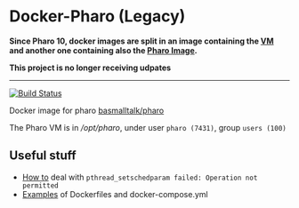 # Docker-Pharo (Legacy)

**Since Pharo 10, docker images are split in an image containing the [VM](https://github.com/ba-st/docker-pharo-vm)
and another one containing also the [Pharo Image](https://github.com/ba-st/docker-pharo-runtime).**

**This project is no longer receiving udpates**

---

[![Build Status](https://travis-ci.org/ba-st/docker-pharo.svg?branch=master)](https://travis-ci.org/ba-st/docker-pharo)

Docker image for pharo [basmalltalk/pharo](https://hub.docker.com/r/basmalltalk/pharo/)

The Pharo VM is in _/opt/pharo_, under user `pharo (7431)`, group `users (100)`

## Useful stuff

- [How to](docs/rtprio.md) deal with `pthread_setschedparam failed: Operation not permitted`
- [Examples](docs/Examples.md) of Dockerfiles and docker-compose.yml
